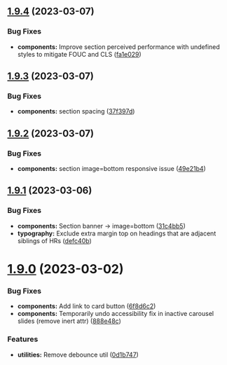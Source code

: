 ## [1.9.4](https://github.com/jacecotton/tcds/compare/v1.9.3...v1.9.4) (2023-03-07)


### Bug Fixes

* **components:** Improve section perceived performance with undefined styles to mitigate FOUC and CLS ([fa1e029](https://github.com/jacecotton/tcds/commit/fa1e029d552815b7f00827a7900ed7f4615c70a7))



## [1.9.3](https://github.com/jacecotton/tcds/compare/v1.9.2...v1.9.3) (2023-03-07)


### Bug Fixes

* **components:** section spacing ([37f397d](https://github.com/jacecotton/tcds/commit/37f397d8e176f2a0d819bdc64195143b32f34969))



## [1.9.2](https://github.com/jacecotton/tcds/compare/v1.9.1...v1.9.2) (2023-03-07)


### Bug Fixes

* **components:** section image=bottom responsive issue ([49e21b4](https://github.com/jacecotton/tcds/commit/49e21b48dd748eff26265c77c55bfad277e3c480))



## [1.9.1](https://github.com/jacecotton/tcds/compare/v1.9.0...v1.9.1) (2023-03-06)


### Bug Fixes

* **components:** Section banner -> image=bottom ([31c4bb5](https://github.com/jacecotton/tcds/commit/31c4bb573e1f456892d9e746af703c5edc28907d))
* **typography:** Exclude extra margin top on headings that are adjacent siblings of HRs ([defc40b](https://github.com/jacecotton/tcds/commit/defc40b2ca26bc5e0f90dae08771efd1bd1b2cd1))



# [1.9.0](https://github.com/jacecotton/tcds/compare/v1.8.3...v1.9.0) (2023-03-02)


### Bug Fixes

* **components:** Add link to card button ([6f8d6c2](https://github.com/jacecotton/tcds/commit/6f8d6c20310b31063d3f1ce0800c328b99bc5ae8))
* **components:** Temporarily undo accessibility fix in inactive carousel slides (remove inert attr) ([888e48c](https://github.com/jacecotton/tcds/commit/888e48c80432c1159114fe0eeb7a04d325f0594a))


### Features

* **utilities:** Remove debounce util ([0d1b747](https://github.com/jacecotton/tcds/commit/0d1b747baa43f4c7de904ca0a601289212019d14))



